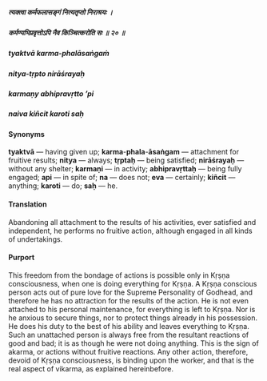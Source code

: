 ##### त्यक्त्वा कर्मफलासङ्गं नित्यतृप्तो निराश्रयः ।
##### कर्मण्यभिप्रवृत्तोऽपि नैव किञ्चित्करोति सः ॥ २० ॥

##### tyaktvā karma-phalāsaṅgaṁ
##### nitya-tṛpto nirāśrayaḥ
##### karmaṇy abhipravṛtto ’pi
##### naiva kiñcit karoti saḥ

#### Synonyms

**tyaktvā** — having given up; **karma**-**phala**-**āsaṅgam** — attachment for fruitive results; **nitya** — always; **tṛptaḥ** — being satisfied; **nirāśrayaḥ** — without any shelter; **karmaṇi** — in activity; **abhipravṛttaḥ** — being fully engaged; **api** — in spite of; **na** — does not; **eva** — certainly; **kiñcit** — anything; **karoti** — do; **saḥ** — he.

#### Translation

Abandoning all attachment to the results of his activities, ever satisfied and independent, he performs no fruitive action, although engaged in all kinds of undertakings.

#### Purport

This freedom from the bondage of actions is possible only in Kṛṣṇa consciousness, when one is doing everything for Kṛṣṇa. A Kṛṣṇa conscious person acts out of pure love for the Supreme Personality of Godhead, and therefore he has no attraction for the results of the action. He is not even attached to his personal maintenance, for everything is left to Kṛṣṇa. Nor is he anxious to secure things, nor to protect things already in his possession. He does his duty to the best of his ability and leaves everything to Kṛṣṇa. Such an unattached person is always free from the resultant reactions of good and bad; it is as though he were not doing anything. This is the sign of akarma, or actions without fruitive reactions. Any other action, therefore, devoid of Kṛṣṇa consciousness, is binding upon the worker, and that is the real aspect of vikarma, as explained hereinbefore.